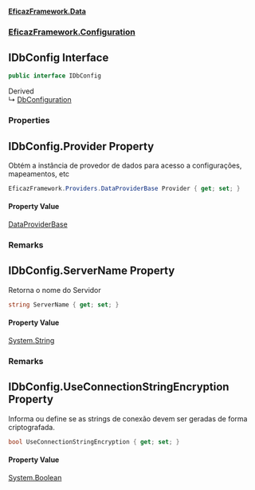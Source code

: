 #### [EficazFramework.Data](EficazFrameworkData.md 'EficazFramework Data')
### [EficazFramework.Configuration](EficazFrameworkData.md#EficazFramework.Configuration 'EficazFramework.Configuration')

## IDbConfig Interface

```csharp
public interface IDbConfig
```

Derived  
&#8627; [DbConfiguration](EficazFramework.Configuration/DbConfiguration.md 'EficazFramework.Configuration.DbConfiguration')
### Properties

<a name='EficazFramework.Configuration.IDbConfig.Provider'></a>

## IDbConfig.Provider Property

Obtém a instância de provedor de dados para acesso a configurações, mapeamentos, etc

```csharp
EficazFramework.Providers.DataProviderBase Provider { get; set; }
```

#### Property Value
[DataProviderBase](EficazFramework.Providers/DataProviderBase.md 'EficazFramework.Providers.DataProviderBase')

### Remarks

<a name='EficazFramework.Configuration.IDbConfig.ServerName'></a>

## IDbConfig.ServerName Property

Retorna o nome do Servidor

```csharp
string ServerName { get; set; }
```

#### Property Value
[System.String](https://docs.microsoft.com/en-us/dotnet/api/System.String 'System.String')

### Remarks

<a name='EficazFramework.Configuration.IDbConfig.UseConnectionStringEncryption'></a>

## IDbConfig.UseConnectionStringEncryption Property

Informa ou define se as strings de conexão devem ser geradas de forma criptografada.

```csharp
bool UseConnectionStringEncryption { get; set; }
```

#### Property Value
[System.Boolean](https://docs.microsoft.com/en-us/dotnet/api/System.Boolean 'System.Boolean')